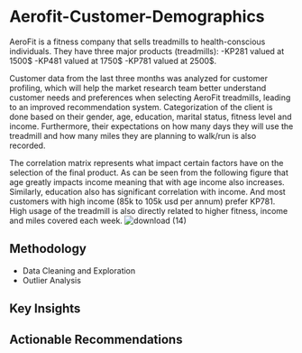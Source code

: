 # Aerofit-Customer-Demographics

AeroFit is a fitness company that sells treadmills to health-conscious individuals. They have three major products (treadmills): 
-KP281 valued at 1500$ 
-KP481 valued at 1750$ 
-KP781 valued at 2500$. 

Customer data from the last three months was analyzed for customer profiling, which will help the market research team better understand customer needs and preferences when selecting AeroFit treadmills, leading to an improved recommendation system. Categorization of the client is done based on their gender, age, education, marital status, fitness level and income. Furthermore, their expectations on how many days they will use the treadmill and how many miles they are planning to walk/run is also recorded.

The correlation matrix represents what impact certain factors have on the selection of the final product. As can be seen from the following figure that age greatly impacts income meaning that with age income also increases. Similarly, education also has significant correlation with income. And most customers with high income (85k to 105k usd per annum) prefer KP781. High usage of the treadmill is also directly related to higher fitness, income and miles covered each week.
![download (14)](https://github.com/user-attachments/assets/e3fd802d-9018-4c91-9712-83d34a8d7b14)

## Methodology
- Data Cleaning and Exploration
- Outlier Analysis
## Key Insights

## Actionable Recommendations
